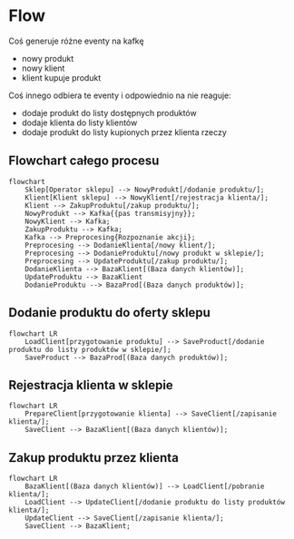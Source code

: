 # Flow

Coś generuje różne eventy na kafkę

+ nowy produkt
+ nowy klient
+ klient kupuje produkt

Coś innego odbiera te eventy i odpowiednio na nie reaguje:

+ dodaje produkt do listy dostępnych produktów
+ dodaje klienta do listy klientów
+ dodaje produkt do listy kupionych przez klienta rzeczy

## Flowchart całego procesu

```mermaid
flowchart 
    Sklep[Operator sklepu] --> NowyProdukt[/dodanie produktu/];
    Klient[Klient sklepu] --> NowyKlient[/rejestracja klienta/];
    Klient --> ZakupProduktu[/zakup produktu/];
    NowyProdukt --> Kafka{{pas transmisyjny}};
    NowyKlient --> Kafka;
    ZakupProduktu --> Kafka;
    Kafka --> Preprocesing{Rozpoznanie akcji};
    Preprocesing --> DodanieKlienta[/nowy klient/];
    Preprocesing --> DodanieProduktu[/nowy produkt w sklepie/];
    Preprocesing --> UpdateProduktu[/zakup produktu/];
    DodanieKlienta --> BazaKlient[(Baza danych klientów)];
    UpdateProduktu --> BazaKlient
    DodanieProduktu --> BazaProd[(Baza danych produktów)];
```

## Dodanie produktu do oferty sklepu

```mermaid
flowchart LR
    LoadClient[przygotowanie produktu] --> SaveProduct[/dodanie produktu do listy produktów w sklepie/];
    SaveProduct --> BazaProd[(Baza danych produktów)];
```



## Rejestracja klienta w sklepie

```mermaid
flowchart LR
    PrepareClient[przygotowanie klienta] --> SaveClient[/zapisanie klienta/];
    SaveClient --> BazaKlient[(Baza danych klientów)];
```

## Zakup produktu przez klienta

```mermaid
flowchart LR
    BazaKlient[(Baza danych klientów)] --> LoadClient[/pobranie klienta/];
    LoadClient --> UpdateClient[/dodanie produktu do listy produktów klienta/];
    UpdateClient --> SaveClient[/zapisanie klienta/];
    SaveClient --> BazaKlient;
```

